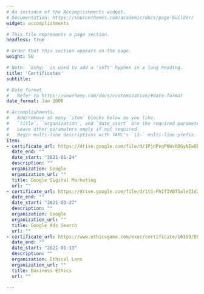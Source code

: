 ```yaml
---
# An instance of the Accomplishments widget.
# Documentation: https://sourcethemes.com/academic/docs/page-builder/
widget: accomplishments

# This file represents a page section.
headless: true

# Order that this section appears on the page.
weight: 50

# Note: `&shy;` is used to add a 'soft' hyphen in a long heading.
title: 'Certificates'
subtitle:

# Date format
#   Refer to https://wowchemy.com/docs/customization/#date-format
date_format: Jan 2006

# Accomplishments.
#   Add/remove as many `item` blocks below as you like.
#   `title`, `organization`, and `date_start` are the required parameters.
#   Leave other parameters empty if not required.
#   Begin multi-line descriptions with YAML's `|2-` multi-line prefix.
item:
- certificate_url: https://drive.google.com/file/d/1PjdPvqPKWv8DGyNEwQkaU8ZgACj_Y1q7/view
  date_end: ""
  date_start: "2021-01-24"
  description: ""
  organization: Google
  organization_url: ""
  title: Google Digital Marketing
  url: ""
- certificate_url: https://drive.google.com/file/d/1tS-PhIfIVBT5aleZIdZHDin75JyqHINX/view
  date_end: ""
  date_start: "2021-03-27"
  description: ""
  organization: Google
  organization_url: ""
  title: Google Ads Search
  url: ""
- certificate_url: https://www.ethicsgame.com/exec/certificate/16169/ELI?email=grewala2@msu.edu
  date_end: ""
  date_start: "2021-01-13"
  description: ""
  organization: Ethical Lens
  organization_url: ""
  title: Business Ethics
  url: ""

---
```

